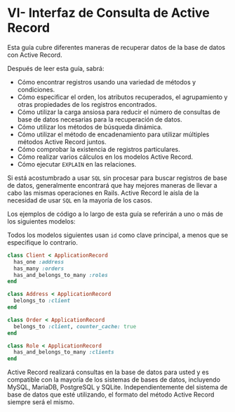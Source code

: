 # VI- Interfaz de Consulta de Active Record

Esta guía cubre diferentes maneras de recuperar datos de la base de datos con Active Record.

Después de leer esta guía, sabrá:

* Cómo encontrar registros usando una variedad de métodos y condiciones. 
* Cómo especificar el orden, los atributos recuperados, el agrupamiento y otras propiedades de los registros encontrados. 
* Cómo utilizar la carga ansiosa para reducir el número de consultas de base de datos necesarias para la recuperación de datos. 
* Cómo utilizar los métodos de búsqueda dinámica. 
* Cómo utilizar el método de encadenamiento para utilizar múltiples métodos Active Record juntos. 
* Cómo comprobar la existencia de registros particulares. 
* Cómo realizar varios cálculos en los modelos Active Record. 
* Cómo ejecutar `EXPLAIN` en las relaciones.

Si está acostumbrado a usar `SQL` sin procesar para buscar registros de base de datos, generalmente encontrará que hay mejores maneras de llevar a cabo las mismas operaciones en Rails. Active Record le aísla de la necesidad de usar `SQL` en la mayoría de los casos.

Los ejemplos de código a lo largo de esta guía se referirán a uno o más de los siguientes modelos:

Todos los modelos siguientes usan `id` como clave principal, a menos que se especifique lo contrario.

```ruby
class Client < ApplicationRecord
  has_one :address
  has_many :orders
  has_and_belongs_to_many :roles
end

class Address < ApplicationRecord
  belongs_to :client
end

class Order < ApplicationRecord
  belongs_to :client, counter_cache: true
end

class Role < ApplicationRecord
  has_and_belongs_to_many :clients
end
```

Active Record realizará consultas en la base de datos para usted y es compatible con la mayoría de los sistemas de bases de datos, incluyendo MySQL, MariaDB, PostgreSQL y SQLite. Independientemente del sistema de base de datos que esté utilizando, el formato del método Active Record siempre será el mismo.


